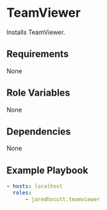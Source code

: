 # TeamViewer

Installs TeamViewer.

## Requirements

None

## Role Variables

None

## Dependencies

None

## Example Playbook

```yaml
- hosts: localhost
  roles:
      - jaredhocutt.teamviewer
```
